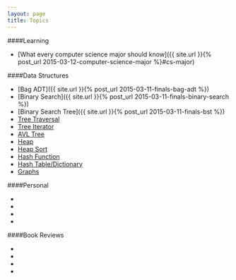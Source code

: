 ```yaml
---
layout: page
title: Topics
---
```


####Learning

- [What every computer science major should know]({{ site.url }}{% post_url 2015-03-12-computer-science-major %}#cs-major)

####Data Structures

- [Bag ADT]({{ site.url }}{% post_url 2015-03-11-finals-bag-adt %})
- [Binary Search]({{ site.url }}{% post_url 2015-03-11-finals-binary-search %})
- [Binary Search Tree]({{ site.url }}{% post_url 2015-03-11-finals-bst %})
- [Tree Traversal]()
- [Tree Iterator]()
- [AVL Tree]()
- [Heap]()
- [Heap Sort]()
- [Hash Function]()
- [Hash Table/Dictionary]()
- [Graphs]()

####Personal

- []()
- []()
- []()
- []()

####Book Reviews

- []()
- []()
- []()
- []()

